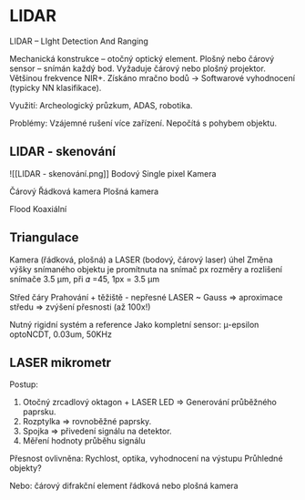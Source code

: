 # LIDAR
LIDAR – LIght Detection And Ranging

Mechanická konstrukce – otočný optický element.
Plošný nebo čárový sensor – snímán každý bod.
Vyžaduje čárový nebo plošný projektor. Většinou frekvence NIR+.
Získáno mračno bodů -> Softwarové vyhodnocení (typicky NN klasifikace).

Využití:
Archeologický průzkum, ADAS, robotika.

Problémy:
Vzájemné rušení více zařízení.
Nepočítá s pohybem objektu.

## LIDAR - skenování
![[LIDAR - skenování.png]]
Bodový
Single pixel
Kamera

Čárový
Řádková kamera
Plošná kamera

Flood
Koaxiální

## Triangulace
Kamera (řádková, plošná) a LASER (bodový, čárový laser)
úhel
Změna výšky snímaného objektu je promítnuta na snímač
px
rozměry a rozlišení snímače
3.5 μm, při 𝛼 =45, 1px = 3.5 μm

Střed čáry
Prahování + těžiště - nepřesné
LASER ~ Gauss => aproximace středu => zvýšení přesnosti (až 100x!)

Nutný rigidní systém a reference
Jako kompletní sensor: μ-epsilon optoNCDT, 0.03um, 50KHz

## LASER mikrometr
Postup:
1. Otočný zrcadlový oktagon + LASER LED => Generování průběžného paprsku.
2. Rozptylka => rovnoběžné paprsky.
3. Spojka => přivedení signálu na detektor.
4. Měření hodnoty průběhu signálu

Přesnost ovlivněna:
Rychlost, optika, vyhodnocení na výstupu
Průhledné objekty?

Nebo:
čárový difrakční element
řádková nebo plošná kamera